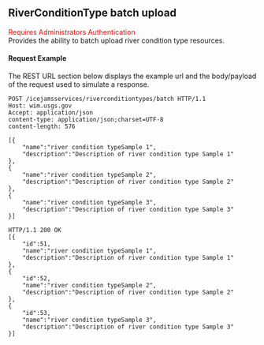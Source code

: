 ## RiverConditionType batch upload
<span style="color:red">Requires Administrators Authentication</span>   
Provides the ability to batch upload river condition type resources.

#### Request Example
The REST URL section below displays the example url and the body/payload of the request used to simulate a response.

```
POST /icejamsservices/riverconditiontypes/batch HTTP/1.1
Host: wim.usgs.gov
Accept: application/json
content-type: application/json;charset=UTF-8
content-length: 576

[{
    "name":"river condition typeSample 1",
    "description":"Description of river condition type Sample 1"
},
{
    "name":"river condition typeSample 2",
    "description":"Description of river condition type Sample 2"
},
{
    "name":"river condition typeSample 3",
    "description":"Description of river condition type Sample 3"
}]
```

```
HTTP/1.1 200 OK
[{
	"id":51,
    "name":"river condition typeSample 1",
    "description":"Description of river condition type Sample 1"
},
{
	"id":52,
    "name":"river condition typeSample 2",
    "description":"Description of river condition type Sample 2"
},
{
	"id":53,
    "name":"river condition typeSample 3",
    "description":"Description of river condition type Sample 3"
}]
```